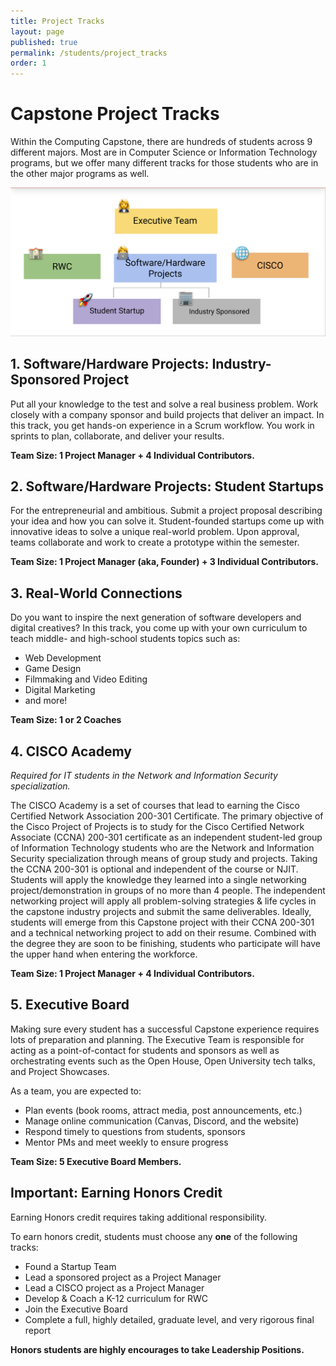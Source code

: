 ```yaml
---
title: Project Tracks
layout: page
published: true
permalink: /students/project_tracks
order: 1
---
```


# Capstone Project Tracks
Within the Computing Capstone, there are hundreds of students across 9 different
majors. Most are in Computer Science or Information Technology programs, but we
offer many different tracks for those students who are in the other major
programs as well.

![Project Tracks as a hierarchy](/images/project_tracks.png)

## 1. Software/Hardware Projects: Industry-Sponsored Project
Put all your knowledge to the test and solve a real business problem. Work
closely with a company sponsor and build projects that deliver an impact. In
this track, you get hands-on experience in a Scrum workflow. You work in
sprints to plan, collaborate, and deliver your results.

**Team Size: 1 Project Manager + 4 Individual Contributors.**

## 2. Software/Hardware Projects: Student Startups
For the entrepreneurial and ambitious. Submit a project proposal describing
your idea and how you can solve it. Student-founded startups come up with
innovative ideas to solve a unique real-world problem. Upon approval,
teams collaborate and work to create a prototype within the semester.

**Team Size: 1 Project Manager (aka, Founder) + 3 Individual Contributors.**

## 3. Real-World Connections
Do you want to inspire the next generation of software developers and digital
creatives? In this track, you come up with your own curriculum to teach middle-
and high-school students topics such as:
* Web Development
* Game Design
* Filmmaking and Video Editing
* Digital Marketing
* and more!

**Team Size: 1 or 2 Coaches**

## 4. CISCO Academy
_Required for IT students in the Network and Information Security specialization._

The CISCO Academy is a set of courses that lead to earning the Cisco Certified
Network Association 200-301 Certificate. The primary objective of the Cisco
Project of Projects is to study for the Cisco Certified Network Associate (CCNA)
200-301 certificate as an independent student-led group of Information
Technology students who are the Network and Information Security specialization
through means of group study and projects. Taking the CCNA 200-301 is optional
and independent of the course or NJIT. Students will apply the knowledge they
learned into a single networking project/demonstration in groups of no more than
4 people. The independent networking project will apply all problem-solving
strategies & life cycles in the capstone industry projects and submit the same
deliverables. Ideally, students will emerge from this Capstone project with
their CCNA 200-301 and a technical networking project to add on their resume.
Combined with the degree they are soon to be finishing, students who participate
will have the upper hand when entering the workforce.

**Team Size: 1 Project Manager + 4 Individual Contributors.**

## 5. Executive Board
Making sure every student has a successful Capstone experience requires lots of
preparation and planning. The Executive Team is responsible for acting as a
point-of-contact for students and sponsors as well as orchestrating events such
as the Open House, Open University tech talks, and Project Showcases.

As a team, you are expected to:
* Plan events (book rooms, attract media, post announcements, etc.)
* Manage online communication (Canvas, Discord, and the website)
* Respond timely to questions from students, sponsors
* Mentor PMs and meet weekly to ensure progress

**Team Size: 5 Executive Board Members.**

## Important: Earning Honors Credit
Earning Honors credit requires taking additional responsibility.

To earn honors credit, students must choose any **one** of the following tracks:
* Found a Startup Team
* Lead a sponsored project as a Project Manager
* Lead a CISCO project as a Project Manager
* Develop & Coach a K-12 curriculum for RWC 
* Join the Executive Board
* Complete a full, highly detailed, graduate level, and very rigorous final
  report

**Honors students are highly encourages to take Leadership Positions.**